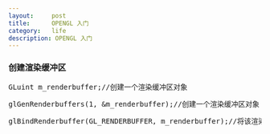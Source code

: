 ```yaml
---
layout:     post
title:      OPENGL 入门
category:   life
description: OPENGL 入门
---
```

### 创建渲染缓冲区
<pre class="prettyprint">
GLuint m_renderbuffer;//创建一个渲染缓冲区对象
</pre>
<pre class="prettyprint">
glGenRenderbuffers(1, &m_renderbuffer);//创建一个渲染缓冲区对象
</pre>
<pre class="prettyprint">
glBindRenderbuffer(GL_RENDERBUFFER, m_renderbuffer);//将该渲染缓冲区对象绑定到管线上
</pre>